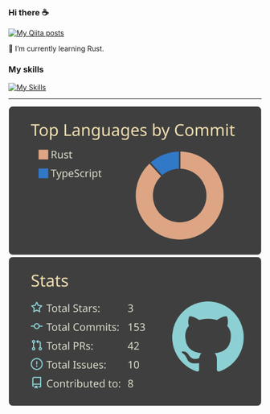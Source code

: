### Hi there ☕️

[![My Qiita posts](https://qiita-badge.apiapi.app/s/k-yaina60/posts.svg)](http://qiita.com/k-yaina60)

🌱 I’m currently learning Rust.

### My skills

[![My Skills](https://skillicons.dev/icons?i=rust,python,ts,go,linux)](https://skillicons.dev)

---

[![](https://raw.githubusercontent.com/yt2b/yt2b/main/profile-summary-card-output/zenburn/2-most-commit-language.svg)](https://github.com/vn7n24fzkq/github-profile-summary-cards)
[![](https://raw.githubusercontent.com/yt2b/yt2b/main/profile-summary-card-output/zenburn/3-stats.svg)](https://github.com/vn7n24fzkq/github-profile-summary-cards)

<!--
**yt2b/yt2b** is a ✨ _special_ ✨ repository because its `README.md` (this file) appears on your GitHub profile.

Here are some ideas to get you started:

- 🔭 I’m currently working on ...
- 🌱 I’m currently learning ...
- 👯 I’m looking to collaborate on ...
- 🤔 I’m looking for help with ...
- 💬 Ask me about ...
- 📫 How to reach me: ...
- 😄 Pronouns: ...
- ⚡ Fun fact: ...
-->
